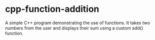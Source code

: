 # cpp-function-addition
A simple C++ program demonstrating the use of functions. It takes two numbers from the user and displays their sum using a custom add() function.

